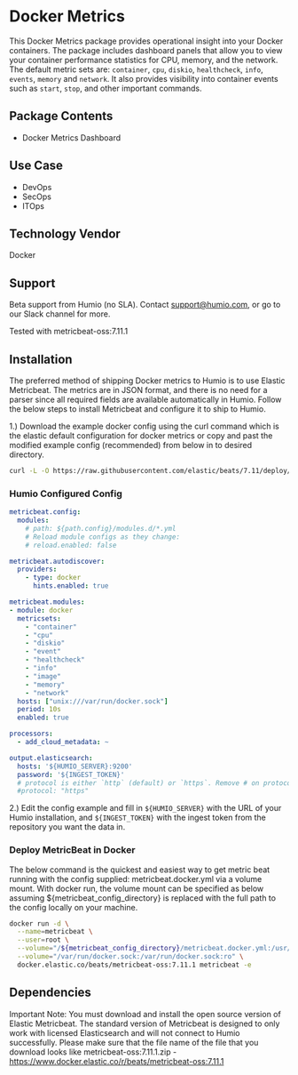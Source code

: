 # Docker Metrics

This Docker Metrics package provides operational insight into your Docker containers.
The package includes dashboard panels that allow you to view your container performance statistics for CPU, memory, and the network. The default metric sets are: `container`, `cpu`, `diskio`, `healthcheck`, `info`, `events`, `memory` and `network`.  It also provides visibility into container events such as `start`, `stop`, and other important commands.

## Package Contents
- Docker Metrics Dashboard

## Use Case
- DevOps
- SecOps
- ITOps

## Technology Vendor
Docker

## Support
Beta support from Humio (no SLA). Contact support@humio.com, or go to our Slack channel for more.

Tested with metricbeat-oss:7.11.1

## Installation
The preferred method of shipping Docker metrics to Humio is to use Elastic Metricbeat.
The metrics are in JSON format, and there is no need for a parser since all required fields are available automatically in Humio.
Follow the below steps to install Metricbeat and configure it to ship to Humio.

1.) Download the example docker config using the curl command which is the elastic default configuration for docker metrics or copy and past the modified example config (recommended) from below in to desired directory.

```bash
curl -L -O https://raw.githubusercontent.com/elastic/beats/7.11/deploy/docker/metricbeat.docker.yml 
```

### Humio Configured Config

```yaml
metricbeat.config:
  modules:
    # path: ${path.config}/modules.d/*.yml
    # Reload module configs as they change:
    # reload.enabled: false

metricbeat.autodiscover:
  providers:
    - type: docker
      hints.enabled: true

metricbeat.modules:
- module: docker
  metricsets:
    - "container"
    - "cpu"
    - "diskio"
    - "event"
    - "healthcheck"
    - "info"
    - "image"
    - "memory"
    - "network"
  hosts: ["unix:///var/run/docker.sock"]
  period: 10s
  enabled: true

processors:
  - add_cloud_metadata: ~

output.elasticsearch:
  hosts: '${HUMIO_SERVER}:9200'
  password: '${INGEST_TOKEN}'
  # protocol is either `http` (default) or `https`. Remove # on protocol otherwise it defaults to http.
  #protocol: "https"
```

2.) Edit the config example and fill in `${HUMIO_SERVER}` with the URL of your Humio installation, and `${INGEST_TOKEN}` with the ingest token from the repository you want the data in.

### Deploy MetricBeat in Docker

The below command is the quickest and easiest way to get metric beat running with the config supplied: metricbeat.docker.yml via a volume mount. 
With docker run, the volume mount can be specified as below assuming ${metricbeat_config_directory} is replaced with the full path to the config locally on your machine.

```bash
docker run -d \
  --name=metricbeat \
  --user=root \
  --volume="/${metricbeat_config_directory}/metricbeat.docker.yml:/usr/share/metricbeat/metricbeat.yml:ro" \
  --volume="/var/run/docker.sock:/var/run/docker.sock:ro" \
  docker.elastic.co/beats/metricbeat-oss:7.11.1 metricbeat -e
```
  
## Dependencies
Important Note: You must download and install the open source version of Elastic Metricbeat.
The standard version of Metricbeat is designed to only work with licensed Elasticsearch and will not connect to Humio successfully. 
Please make sure that the file name of the file that you download looks like metricbeat-oss:7.11.1.zip - https://www.docker.elastic.co/r/beats/metricbeat-oss:7.11.1
